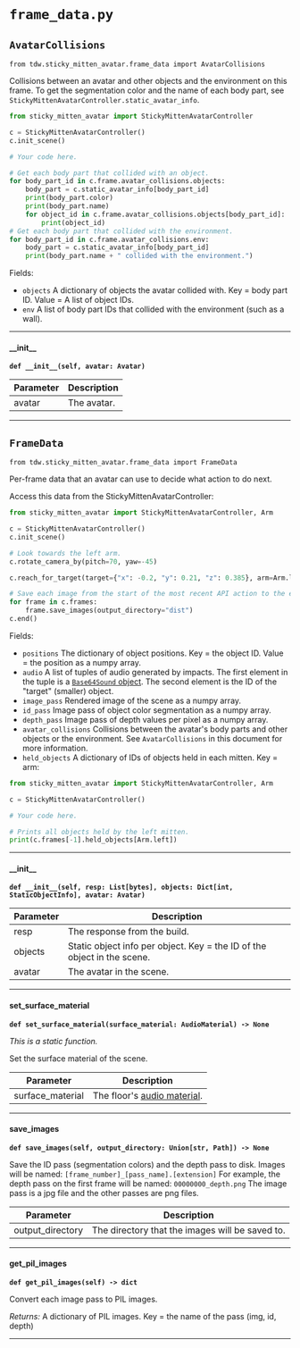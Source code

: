 # `frame_data.py`

## `AvatarCollisions`

`from tdw.sticky_mitten_avatar.frame_data import AvatarCollisions`

Collisions between an avatar and other objects and the environment on this frame.
To get the segmentation color and the name of each body part, see `StickyMittenAvatarController.static_avatar_info`.

```python
from sticky_mitten_avatar import StickyMittenAvatarController

c = StickyMittenAvatarController()
c.init_scene()

# Your code here.

# Get each body part that collided with an object.
for body_part_id in c.frame.avatar_collisions.objects:
    body_part = c.static_avatar_info[body_part_id]
    print(body_part.color)
    print(body_part.name)
    for object_id in c.frame.avatar_collisions.objects[body_part_id]:
        print(object_id)
# Get each body part that collided with the environment.
for body_part_id in c.frame.avatar_collisions.env:
    body_part = c.static_avatar_info[body_part_id]
    print(body_part.name + " collided with the environment.")
```

Fields:

- `objects` A dictionary of objects the avatar collided with. Key = body part ID. Value = A list of object IDs.
- `env` A list of body part IDs that collided with the environment (such as a wall).

***

#### \_\_init\_\_

**`def __init__(self, avatar: Avatar)`**


| Parameter | Description |
| --- | --- |
| avatar | The avatar. |

***

## `FrameData`

`from tdw.sticky_mitten_avatar.frame_data import FrameData`

Per-frame data that an avatar can use to decide what action to do next.

Access this data from the StickyMittenAvatarController:

```python
from sticky_mitten_avatar import StickyMittenAvatarController, Arm

c = StickyMittenAvatarController()
c.init_scene()

# Look towards the left arm.
c.rotate_camera_by(pitch=70, yaw=-45)

c.reach_for_target(target={"x": -0.2, "y": 0.21, "z": 0.385}, arm=Arm.left)

# Save each image from the start of the most recent API action to the end.
for frame in c.frames:
    frame.save_images(output_directory="dist")
c.end()
```

Fields:

- `positions` The dictionary of object positions. Key = the object ID. Value = the position as a numpy array.
- `audio` A list of tuples of audio generated by impacts. The first element in the tuple is a [`Base64Sound` object](https://github.com/threedworld-mit/tdw/blob/master/Documentation/python/py_impact.md#base64sound).
          The second element is the ID of the "target" (smaller) object.
- `image_pass` Rendered image of the scene as a numpy array.
- `id_pass` Image pass of object color segmentation as a numpy array.
- `depth_pass` Image pass of depth values per pixel as a numpy array.
- `avatar_collisions` Collisions between the avatar's body parts and other objects or the environment.
                      See `AvatarCollisions` in this document for more information.
- `held_objects` A dictionary of IDs of objects held in each mitten. Key = arm:

```python
from sticky_mitten_avatar import StickyMittenAvatarController, Arm

c = StickyMittenAvatarController()

# Your code here.

# Prints all objects held by the left mitten.
print(c.frames[-1].held_objects[Arm.left])
```

***

#### \_\_init\_\_

**`def __init__(self, resp: List[bytes], objects: Dict[int, StaticObjectInfo], avatar: Avatar)`**


| Parameter | Description |
| --- | --- |
| resp | The response from the build. |
| objects | Static object info per object. Key = the ID of the object in the scene. |
| avatar | The avatar in the scene. |

***

#### set_surface_material

**`def set_surface_material(surface_material: AudioMaterial) -> None`**

_This is a static function._

Set the surface material of the scene.

| Parameter | Description |
| --- | --- |
| surface_material | The floor's [audio material](https://github.com/threedworld-mit/tdw/blob/master/Documentation/python/py_impact.md#audiomaterialenum). |

***

#### save_images

**`def save_images(self, output_directory: Union[str, Path]) -> None`**

Save the ID pass (segmentation colors) and the depth pass to disk.
Images will be named: `[frame_number]_[pass_name].[extension]`
For example, the depth pass on the first frame will be named: `00000000_depth.png`
The image pass is a jpg file and the other passes are png files.

| Parameter | Description |
| --- | --- |
| output_directory | The directory that the images will be saved to. |

***

#### get_pil_images

**`def get_pil_images(self) -> dict`**

Convert each image pass to PIL images.

_Returns:_  A dictionary of PIL images. Key = the name of the pass (img, id, depth)

***

